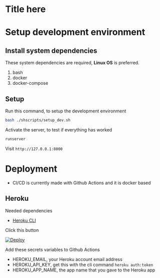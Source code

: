 # Title here

# Setup development environment

## Install system dependencies
These system dependencies are required, **Linux OS** is preferred.

1. bash
2. docker
3. docker-compose

## Setup

Run this command, to setup the development environment

```bash
bash ./shscripts/setup_dev.sh
```
Activate the server, to test if everything has worked

```bash
runserver
```

Visit `http://127.0.0.1:8000`

# Deployment

- CI/CD is currently made with Github Actions and it is docker based

## Heroku

Needed dependencies
- [Heroku CLI](https://devcenter.heroku.com/articles/heroku-cli#install-the-heroku-cli)

Click this button

[![Deploy](https://www.herokucdn.com/deploy/button.svg)](https://heroku.com/deploy)

Add these secrets variables to Github Actions

- HEROKU_EMAIL, your Heroku account email address
- HEROKU_API_KEY, get this with the cli command `heroku auth:token`
- HEROKU_APP_NAME, the app name that you gave to the Heroku app
